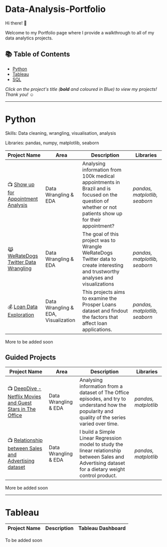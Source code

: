 # Data-Analysis-Portfolio

Hi there! 🙋

Welcome to my Portfolio page where I provide a walkthrough to all of my data analytics projects.

## 📚 Table of Contents
- [Python](#python)
- [Tableau](#tableau)
- [SQL](#SQL)

_Click on the project's title (**bold** and coloured in Blue) to view my projects! Thank you! ☺️_

***

# Python

Skills: Data cleaning, wrangling, visualisation, analysis

Libraries: pandas, numpy, matplotlib, seaborn

| Project Name | Area | Description | Libraries |    
|---|---|---|---|
| 📺 [Show up for Appointment Analysis](https://github.com/fellydyll/-ALX-Udacity-Scholarship-Program/blob/main/investigate-a-dataset-template.ipynb) |   Data Wrangling & EDA | Analysing  information from 100k medical appointments in Brazil and is focused on the question of whether or not patients show up for their appointment? | _pandas, matplotlib, seaborn_ | 
| 😹 [WeRateDogs Twitter Data Wrangling](https://github.com/Felix-YH/-ALX-Udacity-Scholarship-Program/tree/main/Project%202) |   Data Wrangling & EDA | The goal of this project was to Wrangle WeRateDogs Twitter data to create interesting and trustworthy analyses and visualizations | _pandas, matplotlib, seaborn_ | 
| 💰 [Loan Data Exploration](https://github.com/Felix-YH/-ALX-Udacity-Scholarship-Program/tree/main/Project%203) |   Data Wrangling & EDA, Visualization | This projects aims to examine the Prosper Loans dataset and findout the factors that affect loan applications.| _pandas, matplotlib, seaborn_ | 



More to be added soon

## Guided Projects

| Project Name | Area | Description | Libraries | 
|---|---|---|----|
| 📺 [DeepDive - Netflix Movies and Guest Stars in The Office](https://github.com/fellydyll/Data-Analysis-Portfolio/blob/main/Datacamp/DeepDive%20-%20Netflix%20Movies%20and%20Guest%20Stars%20in%20The%20Office.ipynb)| Data Wrangling & EDA | Analysing  information from a dataset of The Office episodes, and try to understand how the popularity and quality of the series varied over time.| _pandas, matplotlib_ |   
| 📺 [Relationship between Sales and Advertising dataset](https://github.com/fellydyll/Data-Analysis-Portfolio/blob/main/SimpleLinearRegression/SLR.ipynb)| Data Wrangling & EDA | I build a Simple Linear Regression model to study the linear relationship between Sales and Advertising dataset for a dietary weight control product.| _pandas, matplotlib_ |   

More be added soon

***

# Tableau

| Project Name | Description | Tableau Dashboard |
|---|---|---|

To be added soon
